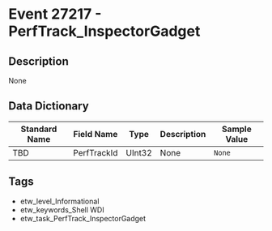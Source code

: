 # Event 27217 - PerfTrack_InspectorGadget

## Description
None

## Data Dictionary
|Standard Name|Field Name|Type|Description|Sample Value|
|---|---|---|---|---|
|TBD|PerfTrackId|UInt32|None|`None`|

## Tags
* etw_level_Informational
* etw_keywords_Shell WDI
* etw_task_PerfTrack_InspectorGadget